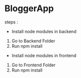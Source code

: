 # BloggerApp

steps :
* Install node modules in backend
1. Go to Backend Folder
2. Run npm install

* Install node modules in frontend
1. Go to Frontend Folder
2. Run npm install
